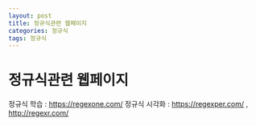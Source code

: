 ```yaml
---
layout: post
title: 정규식관련 웹페이지
categories: 정규식
tags: 정규식
---
```


# 정규식관련 웹페이지



정규식 학습 : https://regexone.com/
정규식 시각화 : https://regexper.com/ , http://regexr.com/